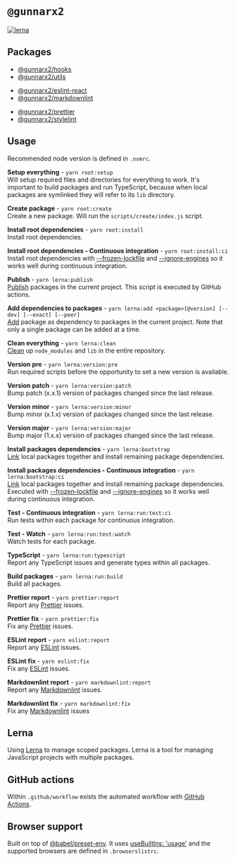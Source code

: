 # `@gunnarx2`

[![lerna](https://img.shields.io/badge/maintained%20with-lerna-cc00ff.svg)](https://lerna.js.org/)

## Packages

- [@gunnarx2/hooks](https://github.com/gunnarx2/gunnarx2-mono/tree/master/packages/hooks)
- [@gunnarx2/utils](https://github.com/gunnarx2/gunnarx2-mono/tree/master/packages/utils)
<!-- markdownlint-disable-next-line MD044 -->
- [@gunnarx2/eslint-react](https://github.com/gunnarx2/gunnarx2-mono/tree/master/packages/eslint-react)
- [@gunnarx2/markdownlint](https://github.com/gunnarx2/gunnarx2-mono/tree/master/packages/markdownlint)
<!-- markdownlint-disable-next-line MD044 -->
- [@gunnarx2/prettier](https://github.com/gunnarx2/gunnarx2-mono/tree/master/packages/prettier)
- [@gunnarx2/stylelint](https://github.com/gunnarx2/gunnarx2-mono/tree/master/packages/stylelint)

## Usage

Recommended node version is defined in `.nvmrc`.

**Setup everything** - `yarn root:setup`  
Will setup required files and directories for everything to work. It's important
to build packages and run TypeScript, because when local packages are symlinked
they will refer to its `lib` directory.

**Create package** - `yarn root:create`  
Create a new package. Will run the `scripts/create/index.js` script.

**Install root dependencies** - `yarn root:install`  
Install root dependencies.

**Install root dependencies - Continuous integration** -
`yarn root:install:ci`  
Install root dependencies with [--frozen-lockfile](https://classic.yarnpkg.com/en/docs/cli/install/#toc-yarn-install-frozen-lockfile)
and [--ignore-engines](https://classic.yarnpkg.com/en/docs/cli/install/#toc-yarn-install-ignore-engines)
so it works well during continuous integration.

**Publish** - `yarn lerna:publish`  
[Publish](https://github.com/lerna/lerna/tree/main/commands/publish) packages in
the current project. This script is executed by GitHub actions.

**Add dependencies to packages** -
`yarn lerna:add <package>[@version] [--dev] [--exact] [--peer]`  
[Add](https://github.com/lerna/lerna/tree/main/commands/add) package as dependency
to packages in the current project. Note that only a single package can be added
at a time.

**Clean everything** - `yarn lerna:clean`  
[Clean](https://github.com/lerna/lerna/tree/main/commands/clean) up `node_modules`
and `lib` in the entire repository.

**Version pre** - `yarn lerna:version:pre`  
Run required scripts before the opportunity to set a new version is available.

**Version patch** - `yarn lerna:version:patch`  
Bump patch (x.x.1) version of packages changed since the last release.

**Version minor** - `yarn lerna:version:minor`  
Bump minor (x.1.x) version of packages changed since the last release.

**Version major** - `yarn lerna:version:major`  
Bump major (1.x.x) version of packages changed since the last release.

**Install packages dependencies** - `yarn lerna:bootstrap`  
[Link](https://github.com/lerna/lerna/tree/main/commands/bootstrap) local packages
together and install remaining package dependencies.

**Install packages dependencies - Continuous integration** -
`yarn lerna:bootstrap:ci`  
[Link](https://github.com/lerna/lerna/tree/main/commands/bootstrap) local packages
together and install remaining package dependencies. Executed with [--frozen-lockfile](https://classic.yarnpkg.com/en/docs/cli/install/#toc-yarn-install-frozen-lockfile)
and [--ignore-engines](https://classic.yarnpkg.com/en/docs/cli/install/#toc-yarn-install-ignore-engines)
so it works well during continuous integration.

**Test - Continuous integration** - `yarn lerna:run:test:ci`  
Run tests within each package for continuous integration.

**Test - Watch** - `yarn lerna:run:test:watch`  
Watch tests for each package.

**TypeScript** - `yarn lerna:run:typescript`  
Report any TypeScript issues and generate types within all packages.

**Build packages** - `yarn lerna:run:build`  
Build all packages.

**Prettier report** - `yarn prettier:report`  
Report any [Prettier](https://prettier.io/) issues.

**Prettier fix** - `yarn prettier:fix`  
Fix any [Prettier](https://prettier.io/) issues.

**ESLint report** - `yarn eslint:report`  
Report any [ESLint](https://eslint.org/) issues.

**ESLint fix** - `yarn eslint:fix`  
Fix any [ESLint](https://eslint.org/) issues.

**Markdownlint report** - `yarn markdownlint:report`  
Report any [Markdownlint](https://github.com/DavidAnson/markdownlint/) issues.

**Markdownlint fix** - `yarn markdownlint:fix`  
Fix any [Markdownlint](https://github.com/DavidAnson/markdownlint/) issues

## Lerna

Using [Lerna](https://github.com/lerna/lerna) to manage scoped packages. Lerna is
a tool for managing JavaScript projects with multiple packages.

## GitHub actions

Within `.github/workflow` exists the automated workflow with [GitHub Actions](https://github.com/features/actions).

## Browser support

Built on top of [@babel/preset-env](https://babeljs.io/docs/en/babel-preset-env).
It uses [useBuiltIns: 'usage'](https://babeljs.io/docs/en/babel-preset-env#usebuiltins-usage)
and the supported browsers are defined in `.browserslistrc`.
